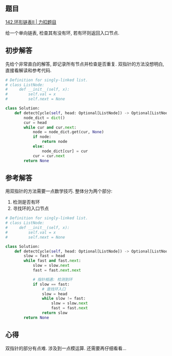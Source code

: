 ## 题目
[142.环形链表II | 力扣题目](https://leetcode.cn/problems/linked-list-cycle-ii/description/)

给一个单向链表, 检查其有没有环, 若有环则返回入口节点.

## 初步解答
先给个非常直白的解答, 即记录所有节点并检查是否重复. 双指针的方法没想明白, 直接看解读和参考代码.
```python
# Definition for singly-linked list.
# class ListNode:
#     def __init__(self, x):
#         self.val = x
#         self.next = None

class Solution:
    def detectCycle(self, head: Optional[ListNode]) -> Optional[ListNode]:
        node_dict = dict()
        cur = head
        while cur and cur.next:
            node = node_dict.get(cur, None)
            if node:
                return node
            else:
                node_dict[cur] = cur
            cur = cur.next
        return None
```

## 参考解答
用双指针的方法需要一点数学技巧. 整体分为两个部分:
1. 检测是否有环
2. 寻找环的入口节点

```python
# Definition for singly-linked list.
# class ListNode:
#     def __init__(self, x):
#         self.val = x
#         self.next = None

class Solution:
    def detectCycle(self, head: Optional[ListNode]) -> Optional[ListNode]:
        slow = fast = head
        while fast and fast.next:
            slow = slow.next
            fast = fast.next.next

            # 指针相遇: 检测到环
            if slow == fast:
                # 查找环入口
                slow = head
                while slow != fast:
                    slow = slow.next
                    fast = fast.next
                return slow
        return None
```

## 心得
双指针的部分有点难. 涉及到一点模运算. 还需要再仔细看看...